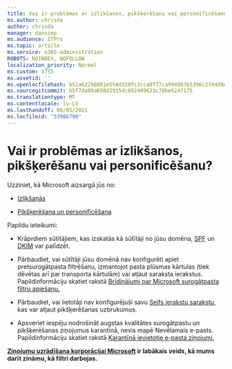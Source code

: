 ```yaml
---
title: Vai ir problēmas ar izlikšanos, pikšķerēšanu vai personificēšanu?
ms.author: chrisda
author: chrisda
manager: dansimp
ms.audience: ITPro
ms.topic: article
ms.service: o365-administration
ROBOTS: NOINDEX, NOFOLLOW
localization_priority: Normal
ms.custom: 1755
ms.assetid: ''
ms.openlocfilehash: b52a62298081e554d328fc3cca0f77ca9949b765396c27d4d9da247f411d6d2c
ms.sourcegitcommit: b5f7da89a650d2915dc652449623c78be6247175
ms.translationtype: MT
ms.contentlocale: lv-LV
ms.lasthandoff: 08/05/2021
ms.locfileid: "53986790"
---
```

# <a name="issues-with-spoofing-phishing-or-impersonation"></a>Vai ir problēmas ar izlikšanos, pikšķerēšanu vai personificēšanu?

Uzziniet, kā Microsoft aizsargā jūs no:

- [Izlikšanās](https://docs.microsoft.com/microsoft-365/security/office-365-security/anti-spoofing-protection)

- [Pikšķerēšana un personificēšana](https://docs.microsoft.com/microsoft-365/security/office-365-security/atp-anti-phishing)

Papildu ieteikumi:

- Krāprdiem sūtītājiem, kas izskatās kā sūtītāji no jūsu domēna, [SPF](https://docs.microsoft.com/microsoft-365/security/office-365-security/set-up-spf-in-office-365-to-help-prevent-spoofing) un [DKIM](https://docs.microsoft.com/microsoft-365/security/office-365-security/use-dkim-to-validate-outbound-email) var palīdzēt.

- Pārbaudiet, vai sūtītāji jūsu domēnā nav konfigurēti apiet pretsurogātpasta filtrēšanu, izmantojot pasta plūsmas kārtulas (tiek dēvētas arī par transporta kārtulām) vai atļaut saraksta ierakstus. Papildinformāciju skatiet rakstā [Brīdinājumi par Microsoft surogātpasta filtru apiešanu.](https://docs.microsoft.com/exchange/troubleshoot/antispam/cautions-against-bypassing-spam-filters)

- Pārbaudiet, vai lietotāji nav konfigurējuši savu [Seifs ierakstu sarakstu,](https://support.office.com/article/BE1BAEA0-BEAB-4A30-B968-9004332336CE) kas var atļaut pikšķerēšanas uzbrukumus.

- Apsveriet iespēju nodrošināt augstas kvalitātes surogātpastu un pikšķerēšanas ziņojumus karantīnā, nevis mapē Nevēlamais e-pasts. Papildinformāciju skatiet rakstā [Karantīnā ievietotie e-pasta ziņojumi.](https://docs.microsoft.com/microsoft-365/security/office-365-security/quarantine-email-messages)

**[Ziņojumu uzrādīšana korporācijai Microsoft](https://support.office.com/article/b5caa9f1-cdf3-4443-af8c-ff724ea719d2) ir labākais veids, kā mums darīt zināmu, kā filtri darbojas.**
